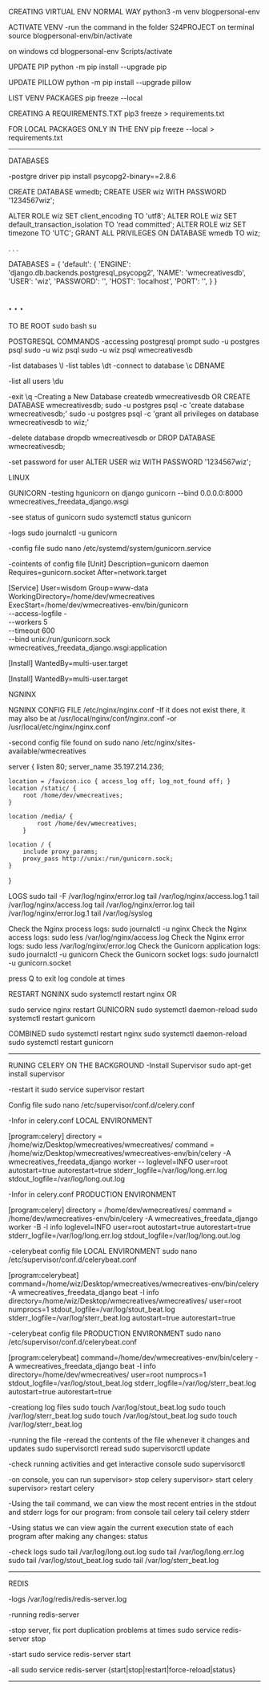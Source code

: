 CREATING VIRTUAL ENV NORMAL WAY
python3 -m venv blogpersonal-env

ACTIVATE VENV
-run the command in the folder S24PROJECT on terminal
source blogpersonal-env/bin/activate

on windows
cd blogpersonal-env
Scripts/activate

UPDATE PIP
python -m pip install --upgrade pip

UPDATE PILLOW
python -m pip install --upgrade pillow

LIST VENV PACKAGES
pip freeze --local

CREATING A REQUIREMENTS.TXT
pip3 freeze > requirements.txt

FOR LOCAL PACKAGES ONLY IN THE ENV
pip freeze --local  > requirements.txt





--------------------------------------------------------
DATABASES

-postgre driver
pip install psycopg2-binary==2.8.6

CREATE DATABASE wmedb;
CREATE USER wiz WITH PASSWORD  '1234567wiz';

ALTER ROLE wiz SET client_encoding TO 'utf8';
ALTER ROLE wiz SET default_transaction_isolation TO 'read committed';
ALTER ROLE wiz SET timezone TO 'UTC';
GRANT ALL PRIVILEGES ON DATABASE wmedb TO wiz;


. . .

DATABASES = {
    'default': {
        'ENGINE': 'django.db.backends.postgresql_psycopg2',
        'NAME': 'wmecreativesdb',
        'USER': 'wiz',
        'PASSWORD': '',
        'HOST': 'localhost',
        'PORT': '',
    }
}

. . .
---------------------------------------------------------------
TO BE ROOT
sudo bash
su


POSTGRESQL COMMANDS
-accessing postgresql prompt
sudo -u postgres psql
sudo -u wiz psql
sudo -u wiz psql wmecreativesdb

-list databases
\l
-list tables
\dt
-connect to database
\c DBNAME

-list all users
\du

-exit
\q
-Creating a New Database
createdb wmecreativesdb
OR
CREATE DATABASE wmecreativesdb;
sudo -u postgres psql -c 'create database wmecreativesdb;'
sudo -u postgres psql -c 'grant all privileges on database wmecreativesdb to wiz;'

-delete database 
dropdb wmecreativesdb
or
DROP DATABASE wmecreativesdb;

-set password for user
ALTER USER wiz WITH PASSWORD '1234567wiz';

LINUX


GUNICORN
-testing hgunicorn on django 
gunicorn --bind 0.0.0.0:8000 wmecreatives_freedata_django.wsgi

-see status of gunicorn
sudo systemctl status gunicorn

-logs
sudo journalctl -u gunicorn


-config file 
sudo nano /etc/systemd/system/gunicorn.service


-cointents of config file 
[Unit]
Description=gunicorn daemon
Requires=gunicorn.socket
After=network.target

[Service]
User=wisdom
Group=www-data
WorkingDirectory=/home/dev/wmecreatives
ExecStart=/home/dev/wmecreatives-env/bin/gunicorn \
          --access-logfile - \
          --workers 5 \
          --timeout 600 \
          --bind unix:/run/gunicorn.sock \
          wmecreatives_freedata_django.wsgi:application


[Install]
WantedBy=multi-user.target


[Install]
WantedBy=multi-user.target



NGNINX


NGNINX CONFIG FILE
/etc/nginx/nginx.conf
-If it does not exist there, it may also be at 
/usr/local/nginx/conf/nginx.conf 
-or 
/usr/local/etc/nginx/nginx.conf


-second config file 
found on 
sudo nano /etc/nginx/sites-available/wmecreatives

server {
    listen 80;
    server_name 35.197.214.236;

    location = /favicon.ico { access_log off; log_not_found off; }
    location /static/ {
        root /home/dev/wmecreatives;
    }
    
    location /media/ {
            root /home/dev/wmecreatives;
        }

    location / {
        include proxy_params;
        proxy_pass http://unix:/run/gunicorn.sock;
    }
}


LOGS
sudo tail -F /var/log/nginx/error.log
tail /var/log/nginx/access.log.1
tail /var/log/nginx/access.log
tail /var/log/nginx/error.log
tail /var/log/nginx/error.log.1
tail /var/log/syslog

Check the Nginx process logs: sudo journalctl -u nginx
Check the Nginx access logs: sudo less /var/log/nginx/access.log
Check the Nginx error logs: sudo less /var/log/nginx/error.log
Check the Gunicorn application logs: sudo journalctl -u gunicorn
Check the Gunicorn socket logs: sudo journalctl -u gunicorn.socket

press Q to exit log condole at times

RESTART NGNINX
sudo systemctl restart nginx
OR

sudo service nginx restart
GUNICORN
sudo systemctl daemon-reload
sudo systemctl restart gunicorn

COMBINED
sudo systemctl restart nginx
sudo systemctl daemon-reload
sudo systemctl restart gunicorn

---------------------------------------------------------------------------------
RUNING CELERY ON THE BACKGROUND
-Install Supervisor 
sudo apt-get install supervisor

-restart it
sudo service supervisor restart

Config file 
sudo nano  /etc/supervisor/conf.d/celery.conf


-Infor in celery.conf LOCAL ENVIRONMENT

[program:celery]
directory = /home/wiz/Desktop/wmecreatives/wmecreatives/
command = /home/wiz/Desktop/wmecreatives/wmecreatives-env/bin/celery -A wmecreatives_freedata_django worker --
loglevel=INFO
user=root
autostart=true
autorestart=true
stderr_logfile=/var/log/long.err.log
stdout_logfile=/var/log/long.out.log

-Infor in celery.conf PRODUCTION ENVIRONMENT

[program:celery]
directory = /home/dev/wmecreatives/
command = /home/dev/wmecreatives-env/bin/celery -A wmecreatives_freedata_django worker -B -l info
loglevel=INFO
user=root
autostart=true
autorestart=true
stderr_logfile=/var/log/long.err.log
stdout_logfile=/var/log/long.out.log

-celerybeat config file LOCAL ENVIRONMENT
sudo nano  /etc/supervisor/conf.d/celerybeat.conf

[program:celerybeat]
command=/home/wiz/Desktop/wmecreatives/wmecreatives-env/bin/celery -A wmecreatives_freedata_django beat -l info
directory=/home/wiz/Desktop/wmecreatives/wmecreatives/
user=root
numprocs=1
stdout_logfile=/var/log/stout_beat.log
stderr_logfile=/var/log/sterr_beat.log
autostart=true
autorestart=true

-celerybeat config file PRODUCTION ENVIRONMENT
sudo nano  /etc/supervisor/conf.d/celerybeat.conf

[program:celerybeat]
command=/home/dev/wmecreatives-env/bin/celery -A wmecreatives_freedata_django beat -l info
directory=/home/dev/wmecreatives/
user=root
numprocs=1
stdout_logfile=/var/log/stout_beat.log
stderr_logfile=/var/log/sterr_beat.log
autostart=true
autorestart=true


-creationg log files
sudo touch /var/log/stout_beat.log
sudo touch /var/log/sterr_beat.log
sudo touch /var/log/stout_beat.log
sudo touch /var/log/sterr_beat.log



-running the file
-reread the contents of the file whenever it changes and updates
sudo supervisorctl reread
sudo supervisorctl update

-check running activities and get interactive console
sudo supervisorctl 

-on console, you can run
supervisor> stop celery
supervisor> start celery
supervisor> restart celery

-Using the tail command, we can view the most recent entries in the stdout and stderr logs for our  program: from console
tail celery
tail celery stderr

-Using status we can view again the current execution state of each program after making any changes:
status


-check logs 
sudo tail /var/log/long.out.log
sudo tail /var/log/long.err.log
sudo tail /var/log/stout_beat.log
sudo tail /var/log/sterr_beat.log

-----------------------------------------------------------

REDIS

-logs
/var/log/redis/redis-server.log

-running
redis-server

-stop server, fix port duplication problems at times
sudo service redis-server stop

-start
sudo service redis-server start 

-all
sudo service redis-server  {start|stop|restart|force-reload|status}

----------------------------------------------------------
